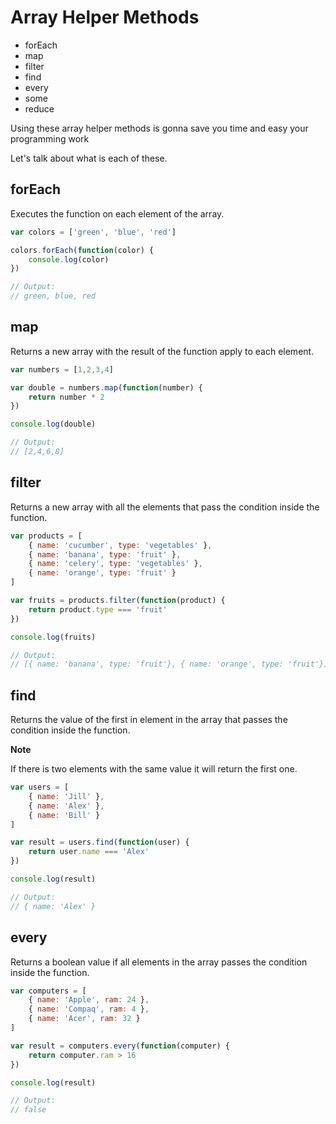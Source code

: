 # Array Helper Methods

- forEach
- map
- filter
- find
- every
- some
- reduce

Using these array helper methods is gonna save you time and easy your programming work

Let's talk about what is each of these.

## forEach

Executes the function on each element of the array.

```javascript
var colors = ['green', 'blue', 'red']

colors.forEach(function(color) {
    console.log(color)
})

// Output:
// green, blue, red
```


## map

Returns a new array with the result of the function apply to each element.

```javascript
var numbers = [1,2,3,4]

var double = numbers.map(function(number) {
    return number * 2
})

console.log(double)

// Output:
// [2,4,6,8]
```


## filter

Returns a new array with all the elements that pass the condition inside the function.

```javascript
var products = [
    { name: 'cucumber', type: 'vegetables' },
    { name: 'banana', type: 'fruit' },
    { name: 'celery', type: 'vegetables' },
    { name: 'orange', type: 'fruit' }
]

var fruits = products.filter(function(product) {
    return product.type === 'fruit'
})

console.log(fruits)

// Output: 
// [{ name: 'banana', type: 'fruit'}, { name: 'orange', type: 'fruit'}]
```

## find

Returns the value of the first in element in the array that passes the condition inside the function.

**Note**

If there is two elements with the same value it will return the first one.

```javascript
var users = [
    { name: 'Jill' },
    { name: 'Alex' },
    { name: 'Bill' }
]

var result = users.find(function(user) {
    return user.name === 'Alex'
})

console.log(result)

// Output:
// { name: 'Alex' }
```

## every

Returns a boolean value if all elements in the array passes  the condition inside the function.

```javascript
var computers = [
    { name: 'Apple', ram: 24 },
    { name: 'Compaq', ram: 4 },
    { name: 'Acer', ram: 32 }
]

var result = computers.every(function(computer) {
    return computer.ram > 16
})

console.log(result)

// Output:
// false
```